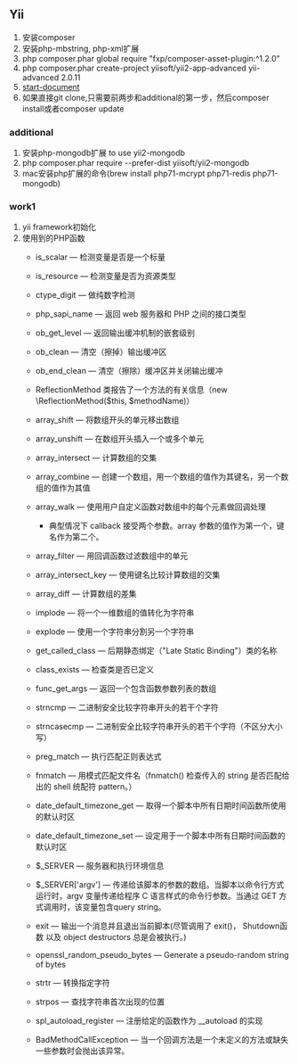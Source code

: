 ## Yii
1. 安装composer
2. 安装php-mbstring, php-xml扩展
3. php composer.phar global require "fxp/composer-asset-plugin:^1.2.0"
4. php composer.phar create-project yiisoft/yii2-app-advanced yii-advanced 2.0.11
5. [start-document](https://github.com/yiisoft/yii2-app-advanced/blob/master/docs/guide/start-installation.md)
6. 如果直接git clone,只需要前两步和additional的第一步，然后composer install或者composer update

### additional
1. 安装php-mongodb扩展 to use yii2-mongodb
2. php composer.phar require --prefer-dist yiisoft/yii2-mongodb
3. mac安装php扩展的命令(brew install php71-mcrypt php71-redis php71-mongodb)

### work1
1. yii framework初始化
2. 使用到的PHP函数
    - is_scalar — 检测变量是否是一个标量
    - is_resource — 检测变量是否为资源类型
    - ctype_digit — 做纯数字检测

    - php_sapi_name — 返回 web 服务器和 PHP 之间的接口类型

    - ob_get_level — 返回输出缓冲机制的嵌套级别
    - ob_clean — 清空（擦掉）输出缓冲区
    - ob_end_clean — 清空（擦除）缓冲区并关闭输出缓冲

    - ReflectionMethod 类报告了一个方法的有关信息（new \ReflectionMethod($this, $methodName)）

    - array_shift — 将数组开头的单元移出数组
    - array_unshift — 在数组开头插入一个或多个单元
    - array_intersect — 计算数组的交集
    - array_combine — 创建一个数组，用一个数组的值作为其键名，另一个数组的值作为其值
    - array_walk — 使用用户自定义函数对数组中的每个元素做回调处理
      - 典型情况下 callback 接受两个参数。array 参数的值作为第一个，键名作为第二个。
    - array_filter — 用回调函数过滤数组中的单元
    - array_intersect_key — 使用键名比较计算数组的交集
    - array_diff — 计算数组的差集

    - implode — 将一个一维数组的值转化为字符串
    - explode — 使用一个字符串分割另一个字符串

    - get_called_class — 后期静态绑定（"Late Static Binding"）类的名称
    - class_exists — 检查类是否已定义
    - func_get_args — 返回一个包含函数参数列表的数组

    - strncmp — 二进制安全比较字符串开头的若干个字符
    - strncasecmp — 二进制安全比较字符串开头的若干个字符（不区分大小写）
    - preg_match — 执行匹配正则表达式
    - fnmatch — 用模式匹配文件名（fnmatch() 检查传入的 string 是否匹配给出的 shell 统配符 pattern。）

    - date_default_timezone_get — 取得一个脚本中所有日期时间函数所使用的默认时区
    - date_default_timezone_set — 设定用于一个脚本中所有日期时间函数的默认时区

    - $_SERVER — 服务器和执行环境信息
    - $_SERVER['argv'] — 传递给该脚本的参数的数组。当脚本以命令行方式运行时，argv 变量传递给程序 C 语言样式的命令行参数。当通过 GET 方式调用时，该变量包含query string。

    - exit — 输出一个消息并且退出当前脚本(尽管调用了 exit()， Shutdown函数 以及 object destructors 总是会被执行。)

    - openssl_random_pseudo_bytes — Generate a pseudo-random string of bytes
    - strtr — 转换指定字符
    - strpos — 查找字符串首次出现的位置

    - spl_autoload_register — 注册给定的函数作为 __autoload 的实现
    - BadMethodCallException — 当一个回调方法是一个未定义的方法或缺失一些参数时会抛出该异常。
